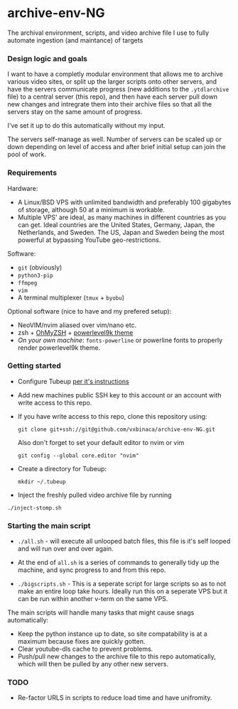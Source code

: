 # archive-env-NG
The archival environment, scripts, and video archive file I use to fully automate ingestion (and maintance) of targets

### Design logic and goals

I want to have a completly modular environment that allows me to archive various video sites, or split up the larger scripts onto other servers, and have the servers communicate progress (new additions to the `.ytdlarchive` file) to a central server (this repo), and then have each server pull down new changes and intregrate them into their archive files so that all the servers stay on the same amount of progress. 

I've set it up to do this automatically without my input.

The servers self-manage as well. Number of servers can be scaled up or down depending on level of access and after brief initial setup can join the pool of work.

### Requirements

Hardware:
- A Linux/BSD VPS with unlimited bandwidth and preferably 100 gigabytes of storage, although 50 at a minimum is workable.
- Multiple VPS' are ideal, as many machines in different countries as you can get. Ideal countries are the United States, Germany, Japan, the Netherlands, and Sweden. The US, Japan and Sweden being the most powerful at bypassing YouTube geo-restrictions.

Software:
- `git` (obviously)
- `python3-pip`
- `ffmpeg`
- `vim`
- A terminal multiplexer (`tmux` + `byobu`)

Optional software (nice to have and my prefered setup):

- NeoVIM/nvim aliased over vim/nano etc.
- zsh + [OhMyZSH](https://github.com/robbyrussell/oh-my-zsh) + [powerlevel9k theme](https://github.com/bhilburn/powerlevel9k)
- *On your own machine*: `fonts-powerline` or powerline fonts to properly render powerlevel9k theme.

### Getting started

- Configure Tubeup [per it's instructions](https://github.com/bibanon/tubeup)
- Add new machines public SSH key to this account or an account with write access to this repo.
- If you have write access to this repo, clone this repository using:

  `git clone git+ssh://git@github.com/vxbinaca/archive-env-NG.git`

  Also don't forget to set your default editor to nvim or vim

  `git config --global core.editor "nvim"`

- Create a directory for Tubeup:
  
  `mkdir ~/.tubeup`
  
- Inject the freshly pulled video archive file by running 

`./inject-stomp.sh`

### Starting the main script

- `./all.sh` - will execute all unlooped batch files, this file is it's self looped and will run over and over again.
- At the end of `all.sh` is a series of commands to generally tidy up the machine, and sync progress to and from this repo.

- `./bigscripts.sh` - This is a seperate script for large scripts so as to not make an entire loop take hours. Ideally run this on a seperate VPS but it can be run within another v-term on the same VPS.

The main scripts will handle many tasks that might cause snags automatically:

- Keep the python instance up to date, so site compatability is at a maximum because fixes are quickly gotten.
- Clear youtube-dls cache to prevent problems.
- Push/pull new changes to the archive file to this repo automatically, which will then be pulled by any other new servers.


### TODO

- Re-factor URLS in scripts to reduce load time and have unifromity.
